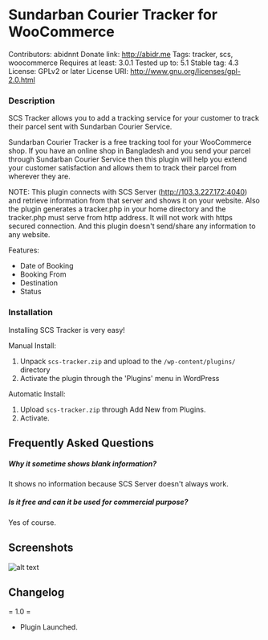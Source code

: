 Sundarban Courier Tracker for WooCommerce
======
Contributors: abidnnt
Donate link: http://abidr.me
Tags: tracker, scs, woocommerce
Requires at least: 3.0.1
Tested up to: 5.1
Stable tag: 4.3
License: GPLv2 or later
License URI: http://www.gnu.org/licenses/gpl-2.0.html

### Description

SCS Tracker allows you to add a tracking service for your customer to track their parcel sent with Sundarban Courier Service.

Sundarban Courier Tracker is a free tracking tool for your WooCommerce shop. If you have an online shop in Bangladesh and you send your parcel through Sundarban Courier Service then this plugin will help you extend your customer satisfaction and allows them to track their parcel from wherever they are.

NOTE: This plugin connects with SCS Server (http://103.3.227.172:4040) and retrieve information from that server and shows it on your website. Also the plugin generates a tracker.php in your home directory and the tracker.php must serve from http address. It will not work with https secured connection. And this plugin doesn't send/share any information to any website.

Features:

*   Date of Booking
*   Booking From
*   Destination
*   Status

### Installation

Installing SCS Tracker is very easy!

Manual Install:
1. Unpack `scs-tracker.zip` and upload to the `/wp-content/plugins/` directory
2. Activate the plugin through the 'Plugins' menu in WordPress

Automatic Install:
1. Upload `scs-tracker.zip` through Add New from Plugins.
2. Activate.

## Frequently Asked Questions

##### Why it sometime shows blank information?

It shows no information because SCS Server doesn't always work.

##### Is it free and can it be used for commercial purpose?

Yes of course.

## Screenshots

![alt text](https://i.ibb.co/MSnsYjw/image.png "Tracker Screenshot")

## Changelog

= 1.0 =
* Plugin Launched.